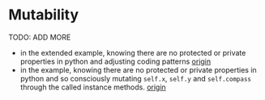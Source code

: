 # Mutability

TODO: ADD MORE

- in the extended example, knowing there are no protected or private properties in python and adjusting coding patterns [origin](./exercise-concepts/matrix.md)
- in the example, knowing there are no protected or private properties in python and so consciously mutating `self.x`, `self.y` and `self.compass` through the called instance methods. [origin](./exercise-concepts/robot-simulator.md)

